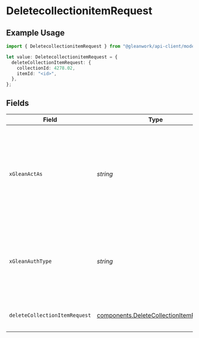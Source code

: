 # DeletecollectionitemRequest

## Example Usage

```typescript
import { DeletecollectionitemRequest } from "@gleanwork/api-client/models/operations";

let value: DeletecollectionitemRequest = {
  deleteCollectionItemRequest: {
    collectionId: 4278.02,
    itemId: "<id>",
  },
};
```

## Fields

| Field                                                                                                                    | Type                                                                                                                     | Required                                                                                                                 | Description                                                                                                              |
| ------------------------------------------------------------------------------------------------------------------------ | ------------------------------------------------------------------------------------------------------------------------ | ------------------------------------------------------------------------------------------------------------------------ | ------------------------------------------------------------------------------------------------------------------------ |
| `xGleanActAs`                                                                                                            | *string*                                                                                                                 | :heavy_minus_sign:                                                                                                       | Email address of a user on whose behalf the request is intended to be made (should be non-empty only for global tokens). |
| `xGleanAuthType`                                                                                                         | *string*                                                                                                                 | :heavy_minus_sign:                                                                                                       | Auth type being used to access the endpoint (should be non-empty only for global tokens).                                |
| `deleteCollectionItemRequest`                                                                                            | [components.DeleteCollectionItemRequest](../../models/components/deletecollectionitemrequest.md)                         | :heavy_check_mark:                                                                                                       | Data describing the delete operation.                                                                                    |